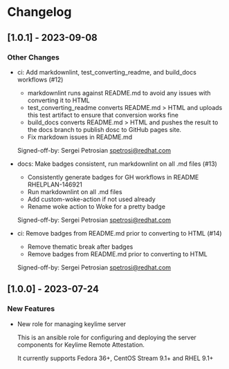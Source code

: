 Changelog
=========

[1.0.1] - 2023-09-08
--------------------

### Other Changes

- ci: Add markdownlint, test_converting_readme, and build_docs workflows (#12)

  - markdownlint runs against README.md to avoid any issues with
    converting it to HTML
  - test_converting_readme converts README.md > HTML and uploads this test
    artifact to ensure that conversion works fine
  - build_docs converts README.md > HTML and pushes the result to the
    docs branch to publish dosc to GitHub pages site.
  - Fix markdown issues in README.md
  
  Signed-off-by: Sergei Petrosian <spetrosi@redhat.com>

- docs: Make badges consistent, run markdownlint on all .md files (#13)

  - Consistently generate badges for GH workflows in README RHELPLAN-146921
  - Run markdownlint on all .md files
  - Add custom-woke-action if not used already
  - Rename woke action to Woke for a pretty badge
  
  Signed-off-by: Sergei Petrosian <spetrosi@redhat.com>

- ci: Remove badges from README.md prior to converting to HTML (#14)

  - Remove thematic break after badges
  - Remove badges from README.md prior to converting to HTML
  
  Signed-off-by: Sergei Petrosian <spetrosi@redhat.com>


[1.0.0] - 2023-07-24
--------------------

### New Features

- New role for managing keylime server

  This is an ansible role for configuring and deploying the server
  components for Keylime Remote Attestation.
  
  It currently supports Fedora 36+, CentOS Stream 9.1+ and RHEL 9.1+
